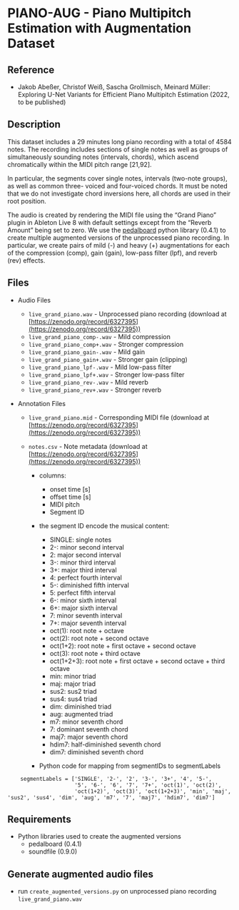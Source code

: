 # PIANO-AUG - Piano Multipitch Estimation with Augmentation Dataset 

## Reference

 - Jakob Abeßer, Christof Weiß, Sascha Grollmisch, Meinard Müller: Exploring U-Net Variants for Efficient Piano Multipitch Estimation (2022, to be published)

## Description

This dataset includes a 29 minutes long piano recording with a total of 4584 notes. 
The recording includes sections of single notes as well as groups of simultaneously sounding notes (intervals, chords), which ascend chromatically within the MIDI pitch range [21,92]. 

In particular, the segments cover single notes, intervals (two-note groups), as well as common three-
voiced and four-voiced chords. It must be noted that we do not investigate chord inversions here, all chords are used in their root position. 

The audio is created by rendering the MIDI file using the “Grand Piano” plugin in Ableton Live 8 with default
settings except from the “Reverb Amount” being set to zero. We use the [pedalboard](https://github.com/spotify/pedalboard) python library (0.4.1) to create multiple augmented versions of the unprocessed piano recording. In particular, we create pairs of mild (-) and heavy (+) augmentations for each of the compression (comp), gain (gain), low-pass filter (lpf), and reverb (rev) effects.

## Files

- Audio Files
  - ```live_grand_piano.wav``` - Unprocessed piano recording (download at [https://zenodo.org/record/6327395](https://zenodo.org/record/6327395))
  - ```live_grand_piano_comp-.wav``` - Mild compression
  - ```live_grand_piano_comp+.wav``` - Stronger compression
  - ```live_grand_piano_gain-.wav``` - Mild gain
  - ```live_grand_piano_gain+.wav``` - Stronger gain (clipping)
  - ```live_grand_piano_lpf-.wav``` - Mild low-pass filter
  - ```live_grand_piano_lpf+.wav``` - Stronger low-pass filter
  - ```live_grand_piano_rev-.wav``` - Mild reverb
  - ```live_grand_piano_rev+.wav``` - Stronger reverb

- Annotation Files
  - ```live_grand_piano.mid``` - Corresponding MIDI file (download at [https://zenodo.org/record/6327395](https://zenodo.org/record/6327395))
  - ```notes.csv``` - Note metadata (download at [https://zenodo.org/record/6327395](https://zenodo.org/record/6327395))


    - columns:
       - onset time [s]
       - offset time [s]
       - MIDI pitch
       - Segment ID
       
    - the segment ID encode the musical content:
      - SINGLE: single notes
      - 2-: minor second interval
      - 2: major second interval
      - 3-: minor third interval
      - 3+: major third interval
      - 4: perfect fourth interval
      - 5-: diminished fifth interval
      - 5: perfect fifth interval
      - 6-: minor sixth interval
      - 6+: major sixth interval
      - 7: minor seventh interval
      - 7+: major seventh interval
      - oct(1): root note + octave
      - oct(2): root note + second octave
      - oct(1+2): root note + first octave + second octave
      - oct(3): root note + third octave
      - oct(1+2+3): root note + first octave + second octave + third octave
      - min: minor triad
      - maj: major triad
      - sus2: sus2 triad 
      - sus4: sus4 triad
      - dim: diminished triad
      - aug: augmented triad
      - m7: minor seventh chord
      - 7: dominant seventh chord
      - maj7: major seventh chord
      - hdim7: half-diminished seventh chord
      - dim7: diminished seventh chord
      
    - Python code for mapping from segmentIDs to segmentLabels
```    
    segmentLabels = ['SINGLE', '2-', '2', '3-', '3+', '4', '5-',            
                     '5', '6-', '6', '7', '7+', 'oct(1)', 'oct(2)',
                     'oct(1+2)', 'oct(3)', 'oct(1+2+3)', 'min', 'maj', 'sus2', 'sus4', 'dim', 'aug', 'm7', '7', 'maj7', 'hdim7', 'dim7']

```

## Requirements

 - Python libraries used to create the augmented versions
    - pedalboard (0.4.1)
    - soundfile (0.9.0)
    
## Generate augmented audio files

 - run ```create_augmented_versions.py``` on unprocessed piano recording ```live_grand_piano.wav```